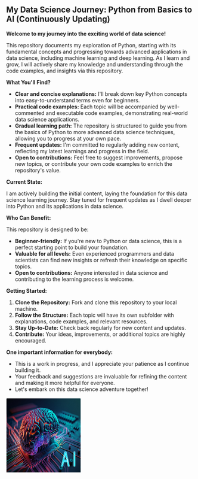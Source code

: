 ## My Data Science Journey: Python from Basics to AI (Continuously Updating)

**Welcome to my journey into the exciting world of data science!**

This repository documents my exploration of Python, starting with its fundamental concepts and progressing towards advanced applications in data science, including machine learning and deep learning. As I learn and grow, I will actively share my knowledge and understanding through the code examples, and insights via this repository.

**What You'll Find?**

* **Clear and concise explanations:** I'll break down key Python concepts into easy-to-understand terms even for beginners.
* **Practical code examples:** Each topic will be accompanied by well-commented and executable code examples, demonstrating real-world data science applications.
* **Gradual learning path:** The repository is structured to guide you from the basics of Python to more advanced data science techniques, allowing you to progress at your own pace.
* **Frequent updates:** I'm committed to regularly adding new content, reflecting my latest learnings and progress in the field.
* **Open to contributions:** Feel free to suggest improvements, propose new topics, or contribute your own code examples to enrich the repository's value.

**Current State:**

I am actively building the initial content, laying the foundation for this data science learning journey. Stay tuned for frequent updates as I dwell deeper into Python and its applications in data science.

**Who Can Benefit:**

This repository is designed to be:

* **Beginner-friendly:** If you're new to Python or data science, this is a perfect starting point to build your foundation.
* **Valuable for all levels:** Even experienced programmers and data scientists can find new insights or refresh their knowledge on specific topics.
* **Open to contributions:** Anyone interested in data science and contributing to the learning process is welcome.

**Getting Started:**

1. **Clone the Repository:** Fork and clone this repository to your local machine.
2. **Follow the Structure:** Each topic will have its own subfolder with explanations, code examples, and relevant resources.
3. **Stay Up-to-Date:** Check back regularly for new content and updates.
4. **Contribute:** Your ideas, improvements, or additional topics are highly encouraged.

**One important information for everybody:**

* This is a work in progress, and I appreciate your patience as I continue building it.
* Your feedback and suggestions are invaluable for refining the content and making it more helpful for everyone.
* Let's embark on this data science adventure together!

<img src = "extras/AI.png" alt = "Artificial Intelligence" width = "200" height = "200">

